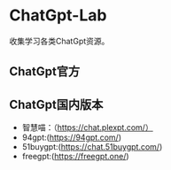 # ChatGpt-Lab

收集学习各类ChatGpt资源。

## ChatGpt官方


## ChatGpt国内版本

- 智慧喵：（https://chat.plexpt.com/）
- 94gpt:(https://94gpt.com/)
- 51buygpt:(https://chat.51buygpt.com/)
- freegpt:(https://freegpt.one/)


